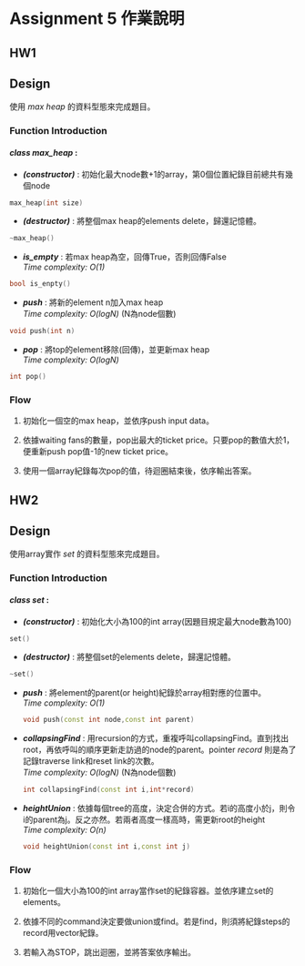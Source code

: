 # Assignment 5 作業說明
## HW1
## Design
使用 _max heap_ 的資料型態來完成題目。

### Function Introduction

#### **_class max_heap_** :
* **_(constructor)_** : 初始化最大node數+1的array，第0個位置紀錄目前總共有幾個node
```c++
max_heap(int size)
```
* **_(destructor)_** : 將整個max heap的elements delete，歸還記憶體。
```c++
~max_heap()
```

* **_is_empty_** : 若max heap為空，回傳True，否則回傳False <br>
_Time complexity: O(1)_
```c++
bool is_enpty()
```
* **_push_** : 將新的element n加入max heap <br>
_Time complexity: O(logN)_ (N為node個數)
```c++
void push(int n)
```
* **_pop_** : 將top的element移除(回傳)，並更新max heap <br>
_Time complexity: O(logN)_
```c++
int pop()
```
### Flow
1. 初始化一個空的max heap，並依序push input data。

2. 依據waiting fans的數量，pop出最大的ticket price。只要pop的數值大於1，便重新push pop值-1的new ticket price。

3. 使用一個array紀錄每次pop的值，待迴圈結束後，依序輸出答案。


## HW2
## Design
使用array實作 _set_ 的資料型態來完成題目。

### Function Introduction

#### **_class set_** :
* **_(constructor)_** : 初始化大小為100的int array(因題目規定最大node數為100)
```c++
set()
```
* **_(destructor)_** : 將整個set的elements delete，歸還記憶體。
```c++
~set()
```
* **_push_** : 將element的parent(or height)紀錄於array相對應的位置中。<br>
_Time complexity: O(1)_
  ```c++
  void push(const int node,const int parent)
  ```
* **_collapsingFind_** : 用recursion的方式，重複呼叫collapsingFind。直到找出root，再依呼叫的順序更新走訪過的node的parent。pointer _record_ 則是為了記錄traverse link和reset link的次數。<br>
_Time complexity: O(logN)_ (N為node個數)
  ```c++
  int collapsingFind(const int i,int*record)
  ```
* **_heightUnion_** : 依據每個tree的高度，決定合併的方式。若i的高度小於j，則令i的parent為j。反之亦然。若兩者高度一樣高時，需更新root的height <br>
_Time complexity: O(n)_
  ```c++
  void heightUnion(const int i,const int j)
  ```

### Flow
1. 初始化一個大小為100的int array當作set的紀錄容器。並依序建立set的elements。

2. 依據不同的command決定要做union或find。若是find，則須將紀錄steps的record用vector紀錄。

3. 若輸入為STOP，跳出迴圈，並將答案依序輸出。
